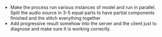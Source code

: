 - Make the process run various instances of model and run in parallel. Split the audio source in 3-5 equal parts to have partial components finished and the stitch everything together
- Add progressive result somehow into the server and the client just to diagnose and make sure it is working correctly.
